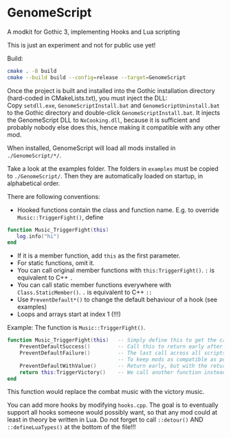 # GenomeScript
A modkit for Gothic 3, implementing Hooks and Lua scripting

This is just an experiment and not for public use yet!

Build:  
```bash
cmake . -B build
cmake --build build --config=release --target=GenomeScript
```

Once the project is built and installed into the Gothic installation directory (hard-coded in CMakeLists.txt),
you must inject the DLL:  
Copy `setdll.exe`, `GenomeScriptInstall.bat` and `GenomeScriptUninstall.bat` to the Gothic directory 
and double-click `GenomeScriptInstall.bat`. It injects the GenomeScript DLL to `NxCooking.dll`, because it is
sufficient and probably nobody else does this, hence making it compatible with any other mod.

When installed, GenomeScript will load all mods installed in `./GenomeScript/*/`.

Take a look at the examples folder. The folders in `examples` must be copied to `./GenomeScript/`. Then they are automatically loaded on startup, in alphabetical order.

There are following conventions:  
 - Hooked functions contain the class and function name. 
 E.g. to override `Music::TriggerFight()`, define 
 ```lua
function Music_TriggerFight(this)
    log.info("hi")
end
 ```
 - If it is a member function, add `this` as the first parameter.
 - For static functions, omit it.
 - You can call original member functions with `this:TriggerFight()`. `:` is equivalent to C++ `.`
 - You can call static member functions everywhere with `Class.StaticMember()`. `.` is equivalent to C++ `::`
 - Use `PreventDefault*()` to change the default behaviour of a hook (see examples)
 - Loops and arrays start at index 1 (!!!)

Example:
The function is `Music::TriggerFight()`.
```lua  
function Music_TriggerFight(this)   -- Simply define this to get the call ('this' is the 'Music' object)
    PreventDefaultSuccess()         -- Call this to return early after the script, without calling the original
    PreventDefaultFailure()         -- The last call across all scripts defines what is done
                                    -- To keep mods as compatible as possible, prevent as little defaults as possible and only add hooks
    PreventDefaultWithValue()       -- Return early, but with the return value from this hook
    return this:TriggerVictory()    -- We call another function instead of the default, and return the return value instead
end
```
This function would replace the combat music with the victory music. 

You can add more hooks by modifying `hooks.cpp`. The goal is to eventually support all hooks someone would possibly want, so that any mod could at least in theory be written in Lua. Do not forget to call `::detour()` AND `::defineLuaTypes()` at the bottom of the file!!!